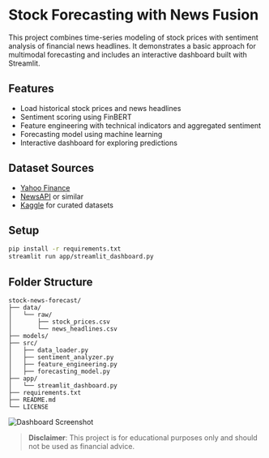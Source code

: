 # Stock Forecasting with News Fusion

This project combines time-series modeling of stock prices with sentiment analysis of financial news headlines. It demonstrates a basic approach for multimodal forecasting and includes an interactive dashboard built with Streamlit.

## Features
- Load historical stock prices and news headlines
- Sentiment scoring using FinBERT
- Feature engineering with technical indicators and aggregated sentiment
- Forecasting model using machine learning
- Interactive dashboard for exploring predictions

## Dataset Sources
- [Yahoo Finance](https://finance.yahoo.com/)
- [NewsAPI](https://newsapi.org/) or similar
- [Kaggle](https://www.kaggle.com/) for curated datasets

## Setup
```bash
pip install -r requirements.txt
streamlit run app/streamlit_dashboard.py
```

## Folder Structure
```
stock-news-forecast/
├── data/
│   └── raw/
│       ├── stock_prices.csv
│       └── news_headlines.csv
├── models/
├── src/
│   ├── data_loader.py
│   ├── sentiment_analyzer.py
│   ├── feature_engineering.py
│   ├── forecasting_model.py
├── app/
│   └── streamlit_dashboard.py
├── requirements.txt
├── README.md
└── LICENSE
```

![Dashboard Screenshot](docs/screenshot_placeholder.png)

> **Disclaimer**: This project is for educational purposes only and should not be used as financial advice.
